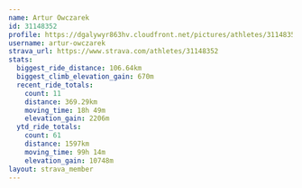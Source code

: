 ```yaml
---
name: Artur Owczarek
id: 31148352
profile: https://dgalywyr863hv.cloudfront.net/pictures/athletes/31148352/15906846/1/large.jpg
username: artur-owczarek
strava_url: https://www.strava.com/athletes/31148352
stats:
  biggest_ride_distance: 106.64km
  biggest_climb_elevation_gain: 670m
  recent_ride_totals:
    count: 11
    distance: 369.29km
    moving_time: 18h 49m
    elevation_gain: 2206m
  ytd_ride_totals:
    count: 61
    distance: 1597km
    moving_time: 99h 14m
    elevation_gain: 10748m
layout: strava_member
--- 
```

